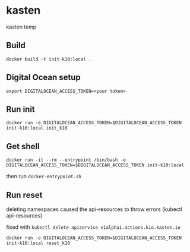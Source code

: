 # kasten
kasten temp

## Build

`docker build -t init-k10:local .`

## Digital Ocean setup

`export DIGITALOCEAN_ACCESS_TOKEN=<your token>`

## Run init

`docker run -e DIGITALOCEAN_ACCESS_TOKEN=$DIGITALOCEAN_ACCESS_TOKEN init-k10:local init_k10`

## Get shell

`docker run -it --rm --entrypoint /bin/bash -e DIGITALOCEAN_ACCESS_TOKEN=$DIGITALOCEAN_ACCESS_TOKEN init-k10:local`

then run `docker-entrypoint.sh`

## Run reset

deleting namespaces caused the api-resources to throw errors (kubectl api-resources)

fixed with `kubectl delete apiservice v1alpha1.actions.kio.kasten.io`

`docker run -e DIGITALOCEAN_ACCESS_TOKEN=$DIGITALOCEAN_ACCESS_TOKEN init-k10:local reset_k10`